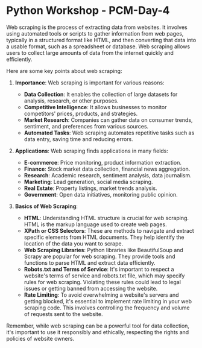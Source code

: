 # Python Workshop - PCM-Day-4
Web scraping is the process of extracting data from websites. It involves using automated tools or scripts to gather information from web pages, typically in a structured format like HTML, and then converting that data into a usable format, such as a spreadsheet or database. Web scraping allows users to collect large amounts of data from the internet quickly and efficiently.

Here are some key points about web scraping:

1. **Importance**: Web scraping is important for various reasons:
   - **Data Collection**: It enables the collection of large datasets for analysis, research, or other purposes.
   - **Competitive Intelligence**: It allows businesses to monitor competitors' prices, products, and strategies.
   - **Market Research**: Companies can gather data on consumer trends, sentiment, and preferences from various sources.
   - **Automated Tasks**: Web scraping automates repetitive tasks such as data entry, saving time and reducing errors.

2. **Applications**: Web scraping finds applications in many fields:
   - **E-commerce**: Price monitoring, product information extraction.
   - **Finance**: Stock market data collection, financial news aggregation.
   - **Research**: Academic research, sentiment analysis, data journalism.
   - **Marketing**: Lead generation, social media scraping.
   - **Real Estate**: Property listings, market trends analysis.
   - **Government**: Open data initiatives, monitoring public opinion.

3. **Basics of Web Scraping**:
   - **HTML**: Understanding HTML structure is crucial for web scraping. HTML is the markup language used to create web pages.
   - **XPath or CSS Selectors**: These are methods to navigate and extract specific elements from HTML documents. They help identify the location of the data you want to scrape.
   - **Web Scraping Libraries**: Python libraries like BeautifulSoup and Scrapy are popular for web scraping. They provide tools and functions to parse HTML and extract data efficiently.
   - **Robots.txt and Terms of Service**: It's important to respect a website's terms of service and robots.txt file, which may specify rules for web scraping. Violating these rules could lead to legal issues or getting banned from accessing the website.
   - **Rate Limiting**: To avoid overwhelming a website's servers and getting blocked, it's essential to implement rate limiting in your web scraping code. This involves controlling the frequency and volume of requests sent to the website.

Remember, while web scraping can be a powerful tool for data collection, it's important to use it responsibly and ethically, respecting the rights and policies of website owners.
